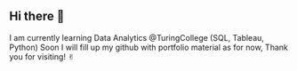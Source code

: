 ## Hi there 👋

I am currently learning Data Analytics @TuringCollege (SQL, Tableau, Python)
Soon I will fill up my github with portfolio material as for now,
Thank you for visiting! ✌︎

<!--
**rbogumila/rbogumila** is a ✨ _special_ ✨ repository because its `README.md` (this file) appears on your GitHub profile.

Here are some ideas to get you started:

- 🔭 I’m currently working on ...
- 🌱 I’m currently learning ...
- 👯 I’m looking to collaborate on ...
- 🤔 I’m looking for help with ...
- 💬 Ask me about ...
- 📫 How to reach me: ...
- 😄 Pronouns: ...
- ⚡ Fun fact: ...
-->
